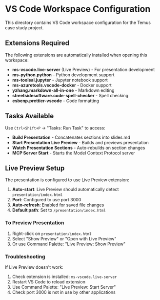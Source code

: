 # VS Code Workspace Configuration

This directory contains VS Code workspace configuration for the Temus case study project.

## Extensions Required

The following extensions are automatically installed when opening this workspace:

- **ms-vscode.live-server** (Live Preview) - For presentation development
- **ms-python.python** - Python development support  
- **ms-toolsai.jupyter** - Jupyter notebook support
- **ms-azuretools.vscode-docker** - Docker support
- **yzhang.markdown-all-in-one** - Markdown editing
- **streetsidesoftware.code-spell-checker** - Spell checking
- **esbenp.prettier-vscode** - Code formatting

## Tasks Available

Use `Ctrl+Shift+P` → "Tasks: Run Task" to access:

- **Build Presentation** - Concatenates sections into slides.md
- **Start Presentation Live Preview** - Builds and previews presentation
- **Watch Presentation Sections** - Auto-rebuilds on section changes
- **MCP Server Start** - Starts the Model Context Protocol server

## Live Preview Setup

The presentation is configured to use Live Preview extension:

1. **Auto-start**: Live Preview should automatically detect `presentation/index.html`
2. **Port**: Configured to use port 3000
3. **Auto-refresh**: Enabled for saved file changes
4. **Default path**: Set to `/presentation/index.html`

### To Preview Presentation

1. Right-click on `presentation/index.html`
2. Select "Show Preview" or "Open with Live Preview"
3. Or use Command Palette: "Live Preview: Show Preview"

### Troubleshooting

If Live Preview doesn't work:
1. Check extension is installed: `ms-vscode.live-server`
2. Restart VS Code to reload extension
3. Use Command Palette: "Live Preview: Start Server"
4. Check port 3000 is not in use by other applications

